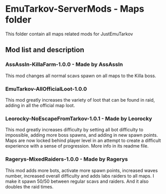 # EmuTarkov-ServerMods - Maps folder
This folder contain all maps related mods for JustEmuTarkov

## Mod list and description

### AssAssIn-KillaFarm-1.0.0 - Made by AssAssIn
This mod changes all normal scavs spawn on all maps to the Killa boss.

### EmuTarkov-AllOfficialLoot-1.0.0
This mod greatly increases the variety of loot that can be found in raid, adding in all the official map loot.

### Leorocky-NoEscapeFromTarkov-1.0.1 - Made by Leorocky
This mod greatly increases difficulty by setting all bot difficulty to impossible, adding more boss spawns, and adding in new spawn points. Maps are now locked behind player level in an attempt to create a difficult experience with a sense of progression. More info in its readme file.

### Ragerys-MixedRaiders-1.0.0 - Made by Ragerys
This mod adds more bots, activate more spawn points, increased waves number, increased overall difficulty and adds labs raiders to all maps. I make it spawn 50/50 between regular scavs and raiders. And it also doubles the raid times.
